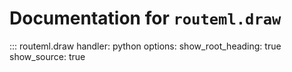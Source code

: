 # Documentation for `routeml.draw`

::: routeml.draw
    handler: python
    options:
        show_root_heading: true
        show_source: true
